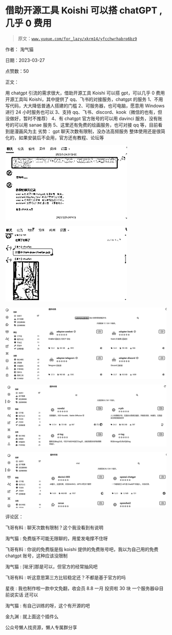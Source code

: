 # 借助开源工具 Koishi 可以搭 chatGPT ,几乎 0 费用

> 原文：[`www.yuque.com/for_lazy/xkrm14/yfcchwrhabrp6bz9`](https://www.yuque.com/for_lazy/xkrm14/yfcchwrhabrp6bz9)

作者： 淘气猫

日期：2023-03-27

点赞数：50

正文：

用 chatgpt 引流的需求很大，借助开源工具 Koishi 可以搭 gpt，可以几乎 0 费用 开源工具叫 Koishi，其中提供了 qq、飞书的对接服务，chatgpt 的服务 1、不用写代码，大大降低普通人搭建的门槛 2、可服务器，也可电脑，愿意用 Windows 进行 24 小时服务也可以 3、支持 qq、飞书、discord、kook（微信的也有，但没做好，暂时不推荐） 4、有 chatgpt 官方账号的可以用 davinci 服务，没有账号的可以用 sanae 服务 5、这里还有免费的绘画服务，也可对接 qq 等，目前看到是漫画风为主 劣势： gpt 聊天次数有限制，没办法高频服务 整体使用还是很简化的，如果安装后不会用，官方还有教程、论坛等

![](img/10697e23cb1b177e5db9a3df0601803c.png)  

![](img/41242c2c2a155e4d871823e51e1db194.png)  

![](img/b66542eb5ca187cc1e6746016baa7bcc.png)  

![](img/a99c9d7a409a67e074efbb5094a55ca8.png)  

![](img/a8626d25a8cfe7dce11529f381d2c882.png)  

评论区：

飞哥有料 : 聊天次数有限制？这个我没看到有说明

淘气猫 : 免费版不可能无限聊的，用爱发电撑不住呀

飞哥有料 : 你说的免费版是指 koishi 提供的免费账号吧，我以为自己用的免费 chatgpt 账号，这种应该没限制

淘气猫 : [呲牙]那是可以，但官方的经常抽风吧

飞哥有料 : 听这意思第三方比较稳定还？不都是基于官方的吗

星夜 : 我也制作啦一款中文免翻，收会员 8.8 一月 投资啦 30 块 一个服务器😃目前说实话 还可以

淘气猫 : 有自己训练的呀，这个有开源的吧

金九渊 : 就上面这个插件么

公众号懒人找资源，懒人专属群分享

